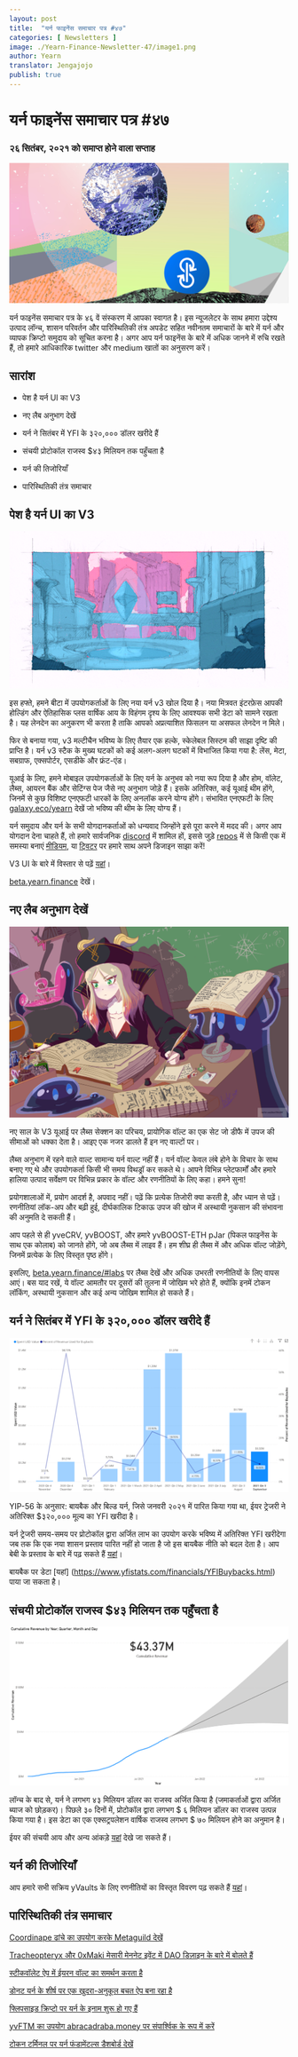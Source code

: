 ```yaml
---
layout: post
title:  "यर्न फाइनेंस समाचार पत्र #४७"
categories: [ Newsletters ]
image: ./Yearn-Finance-Newsletter-47/image1.png
author: Yearn
translator: Jengajojo
publish: true
---
```


# यर्न फाइनेंस समाचार पत्र #४७

### २६  सितंबर, २०२१  को समाप्त होने वाला सप्ताह

![](image1.png)

यर्न फाइनेंस समाचार पत्र के ४६ वें संस्करण में आपका स्वागत है। इस न्यूजलेटर के साथ हमारा उद्देश्य उत्पाद लॉन्च, शासन परिवर्तन और पारिस्थितिकी तंत्र अपडेट सहित नवीनतम समाचारों के बारे में यर्न और व्यापक क्रिप्टो समुदाय को सूचित करना है। अगर आप यर्न फाइनेंस के बारे में अधिक जानने में रुचि रखते हैं, तो हमारे आधिकारिक twitter और medium खातों का अनुसरण करें।

## सारांश

-   पेश है यर्न UI का V3  
    
-   नए लैब अनुभाग देखें
    
-   यर्न ने सितंबर में YFI के ३२०,००० डॉलर खरीदे हैं
    
-   संचयी प्रोटोकॉल राजस्व $४३ मिलियन तक पहुँचता है
    
-   यर्न की तिजोरियाँ
    
-   पारिस्थितिकी तंत्र समाचार
    

## पेश है यर्न UI का V3 

![](image2.png)

इस हफ्ते, हमने बीटा में उपयोगकर्ताओं के लिए नया यर्न v3 खोल दिया है। नया मित्रवत इंटरफ़ेस आपकी होल्डिंग और ऐतिहासिक प्लस वार्षिक आय के विहंगम दृश्य के लिए आवश्यक सभी डेटा को सामने रखता है। यह लेनदेन का अनुकरण भी करता है ताकि आपको अप्रत्याशित फिसलन या असफल लेनदेन न मिले।

फिर से बनाया गया, v3 मल्टीचैन भविष्य के लिए तैयार एक हल्के, स्केलेबल सिस्टम की साझा दृष्टि की प्राप्ति है। यर्न v3 स्टैक के मुख्य घटकों को कई अलग-अलग घटकों में विभाजित किया गया है: लेंस, मेटा, सबग्राफ, एक्सपोर्टर, एसडीके और फ्रंट-एंड। 

यूआई के लिए, हमने मोबाइल उपयोगकर्ताओं के लिए यर्न के अनुभव को नया रूप दिया है और होम, वॉलेट, लैब्स, आयरन बैंक और सेटिंग्स पेज जैसे नए अनुभाग जोड़े हैं। इसके अतिरिक्त, कई यूआई थीम होंगे, जिनमें से कुछ विशिष्ट एनएफटी धारकों के लिए अनलॉक करने योग्य होंगे। संभावित एनएफटी के लिए [galaxy.eco/yearn](https://galaxy.eco/yearn) देखें जो भविष्य की थीम के लिए योग्य हैं।

यर्न समुदाय और यर्न के सभी योगदानकर्ताओं को धन्यवाद जिन्होंने इसे पूरा करने में मदद की। अगर आप योगदान देना चाहते हैं, तो हमारे सार्वजनिक [discord](https://discord.gg/8rF374XkXy) में शामिल हों, इससे जुड़े [repos](https://github.com/yearn) में से किसी एक में समस्या बनाएं [मीडियम](https://medium.com/iearn/yearn-ui-v3-0-a194355bdb1f), या [ट्विटर](https://twitter.com/iearnfinance) पर हमारे साथ अपने डिजाइन साझा करें!

V3 UI के बारे में विस्तार से पढ़ें [यहां](https://medium.com/iearn/yearn-ui-v3-0-a194355bdb1f)।

[beta.yearn.finance](https://beta.yearn.finance/) देखें।

## नए लैब अनुभाग देखें

![](image3.png)

नए साल के V3 यूआई पर लैब्स सेक्शन का परिचय, प्रायोगिक वॉल्ट का एक सेट जो डीफै में उपज की सीमाओं को धक्का देता है। आइए एक नजर डालते हैं इन नए वाल्टों पर।

लैब्स अनुभाग में रहने वाले वाल्ट सामान्य यर्न वाल्ट नहीं हैं। यर्न वॉल्ट केवल लंबे होने के विचार के साथ बनाए गए थे और उपयोगकर्ता किसी भी समय विथड्रॉ कर सकते थे। आपने विभिन्न प्लेटफार्मों और हमारे हालिया उत्पाद सर्वेक्षण पर विभिन्न प्रकार के वॉल्ट और रणनीतियों के लिए कहा। हमने सुना!

प्रयोगशालाओं में, प्रयोग आदर्श है, अपवाद नहीं। पढ़ें कि प्रत्येक तिजोरी क्या करती है, और ध्यान से पढ़ें। रणनीतियां लॉक-अप और बढ़ी हुई, दीर्घकालिक टिकाऊ उपज की खोज में अस्थायी नुकसान की संभावना की अनुमति दे सकती हैं।

आप पहले से ही yveCRV, yvBOOST, और हमारे yvBOOST-ETH pJar (पिकल फाइनेंस के साथ एक कोलाब) को जानते होंगे, जो अब लैब्स में लाइव हैं। हम शीघ्र ही लैब्स में और अधिक वॉल्ट जोड़ेंगे, जिनमें प्रत्येक के लिए विस्तृत पृष्ठ होंगे।

इसलिए, [beta.yearn.finance/#labs](https://beta.yearn.finance/#/labs) पर लैब्स देखें और अधिक उभरती रणनीतियों के लिए वापस आएं। बस याद रखें, ये वॉल्ट आमतौर पर दूसरों की तुलना में जोखिम भरे होते हैं, क्योंकि इनमें टोकन लॉकिंग, अस्थायी नुकसान और कई अन्य जोखिम शामिल हो सकते हैं।

## यर्न ने सितंबर में YFI के ३२०,००० डॉलर खरीदे हैं

![](image4.png)

YIP-56 के अनुसार: बायबैक और बिल्ड यर्न, जिसे जनवरी २०२१  में पारित किया गया था, ईयर ट्रेजरी ने अतिरिक्त $३२०,००० मूल्य का YFI खरीदा है।

यर्न ट्रेजरी समय-समय पर प्रोटोकॉल द्वारा अर्जित लाभ का उपयोग करके भविष्य में अतिरिक्त YFI खरीदेगा जब तक कि एक नया शासन प्रस्ताव पारित नहीं हो जाता है जो इस बायबैक नीति को बदल देता है। आप बेबी के प्रस्ताव के बारे में पढ़ सकते हैं [यहां](https://snapshot.org/#/yearn/proposal/Qmb6gBzjvgLMazSrQGVcjutLNdkVyM2Lh6yckMzdoaHWZ)।

बायबैक पर डेटा [यहां] (https://www.yfistats.com/financials/YFIBuybacks.html) पाया जा सकता है।

## संचयी प्रोटोकॉल राजस्व $४३ मिलियन तक पहुँचता है

![](image5.png)

लॉन्च के बाद से, यर्न ने लगभग ४३ मिलियन डॉलर का राजस्व अर्जित किया है (जमाकर्ताओं द्वारा अर्जित ब्याज को छोड़कर)। पिछले ३० दिनों में, प्रोटोकॉल द्वारा लगभग $ ६  मिलियन डॉलर का राजस्व उत्पन्न किया गया है। इस डेटा का एक एक्सट्रपलेशन वार्षिक राजस्व लगभग $ ७० मिलियन होने का अनुमान है।

ईयर की संचयी आय और अन्य आंकड़े [यहां](https://www.yfstats.com/) देखे जा सकते हैं।

## यर्न की तिजोरियाँ

आप हमारे सभी सक्रिय yVaults के लिए रणनीतियों का विस्तृत विवरण पढ़ सकते हैं [यहां](https://medium.com/yearn-state-of-the-vaults/the-vaults-at-yearn-9237905ffed3)।

## पारिस्थितिकी तंत्र समाचार

[Coordinape ढांचे का उपयोग करके Metaguild देखें](https://twitter.com/metaguildcom/status/1440368717888557068)

[Tracheopteryx और 0xMaki मेसारी मेननेट इवेंट में DAO डिज़ाइन के बारे में बोलते हैं](https://twitter.com/MessariCrypto/status/1440412651457110020)

[स्टीकवॉलेट ऐप में ईयरन वॉल्ट का समर्थन करता है](https://twitter.com/steakwallet/status/1440734147194994694)

[डोनट यर्न के शीर्ष पर एक खुदरा-अनुकूल बचत ऐप बना रहा है](https://twitter.com/bantg/status/1438680337735987209)

[फ्लिपसाइड क्रिप्टो पर यर्न के इनाम शुरू हो गए हैं](https://twitter.com/flipsidecrypto/status/1438613782507446273)

[yvFTM का उपयोग abracadraba.money पर संपार्श्विक के रूप में करें](https://twitter.com/MIM_Spell/status/1441912161001820161?s=20)

[टोकन टर्मिनल पर यर्न फंडामेंटल्स डैशबोर्ड देखें](https://twitter.com/iearnfinance/status/1441179921523507200)
